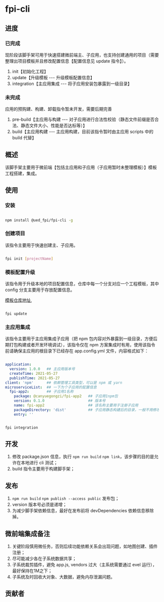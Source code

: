 # fpi-cli

## 进度

### 已完成

现阶段该脚手架可用于快速搭建微前端主、子应用，也支持创建通用的项目（需要整理出项目模板并且修改配置信息【配置信息见 update 指令】）。

1. init【初始化工程】
2. update【升级模板 --- 升级模板配置信息】
3. integration【主应用集成  --- 将子应用安装包暴露到一级目录】

### 未完成

应用的预购建、构建、卸载指令暂未开发，需要后期完善

1. pre-build【主应用与构建  --- 对子应用进行合法性校验（静态文件前缀是否合法、静态文件大小、性能是否达标等）】
2. build【主应用构建  --- 主应用构建，目前该指令暂时由主应用 scripts 中的 build 代替】

## 概述

该脚手架主要用于微前端【包括主应用和子应用（子应用暂时未整理模板）】模板工程搭建，集成。

## 使用

### 安装

```bash

npm install @ued_fpi/fpi-cli -g

```

### 创建项目

该指令主要用于快速创建主、子应用。

```bash

fpi init [projectName]

```

### 模板配置升级

该指令用于升级本地的项目配置信息，仓库中每一个分支对应一个工程模板，其中 config 分支主要用于存放配置信息。

[模板仓库地址](https://gitee.com/ued-fpi/web-fpi-cli-templete.git),


```bash

fpi update

```

### 主应用集成

该指令主要用于主应用集成子应用（把 npm 包内容对外暴露到一级目录，方便后期打包构建或者开发环境调试），该指令仅在 npm 方案集成时有用，使用该指令前请确保主应用的根目录下已经存在 app.config.yml 文件，内容格式如下：

```yaml

application:
  version: 1.0.0   ## 主应用版本号
  createTime: 2021-05-27
  publishTime: 2021-05-27
client: 'npm'      ## 依赖管理工具类型，可以是 npm 或 yarn
microserviceList:  ## 一下为个子应用的配置信息
  fpi-app2:        ## 子应用1名称
    package: @canyuegongzi/fpi-app2   ## 子应用1npm包
    version: 0.1.0                    ## 版本号
    name: fpi-app2                    ## 该名称主要用于注册子应用 
    packageDirectory: 'dist'          ## 子应用静态构建后的目录，一般不用修改
    entry: ''
```

```bash

fpi integration

```

## 开发

1. 修改 package.json 信息，执行 ```npm run build``` ```npm link```，该步骤的目的是允许在本地进行 cli 测试；
2. build 指令主要用于构建脚手架；

## 发布

1. ```npm run build``` ```npm publish --access public``` 发布包；
2. version 版本号必须是递增；
3. 为减少脚手架依赖信息，最好在发布前将 devDependencies 依赖信息移除掉。

## 微前端集成备注

1. 关键阶段慎用微任务，否则后续功能依赖关系会出现问题，如地图创建、插件注册；
2. 尽可能减少各在子系统数据共享；
3. 子系统裁剪插件，避免 app.js, vendors 过大（主系统需要通过 evel 运行），最好保持在1M之下；
4. 子系统及时回收大对象、大数据，避免内存泄漏问题。


## 贡献者

<ContributorView name="张尚飞,金琳欣"></ContributorView>